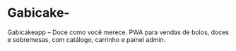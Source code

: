 # Gabicake-
Gabicakeapp – Doce como você merece. PWA para vendas de bolos, doces e sobremesas, com catálogo, carrinho e painel admin.
